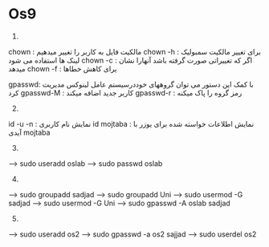 # Os9

1)

chown : مالکیت فایل به کاربر را تغییر میدهیم
chown -h : برای تغییر مالکیت سمبولیک لینک ها استفاده می شود
chown -c : اگر که تغییراتی صورت گرفته باشد آنهارا نشان میدهد 
chown -f : یرای کاهش خطاها

gpasswd: با کمک این دستور می توان گروههای خوددرسیستم عامل لینوکس مدیریت کرد
gpasswd-M : کاربر جدید اضافه میکند
gpasswd-r : رمز گروه را پاک میکنه

2)

id -u -n : نمایش نام کاربری
id mojtaba : نمایش اطلاعات خواسته شده برای یوزر با آیدی mojtaba

3)

--> sudo useradd oslab
--> sudo passwd oslab

4)

--> sudo groupadd sadjad
--> sudo groupadd Uni
--> sudo usermod -G sadjad
--> sudo usermod -G Uni
--> sudo gpasswd -A oslab sadjad

5)
--> sudo useradd os2
--> sudo gpasswd -a os2 sajjad
--> sudo userdel os2
